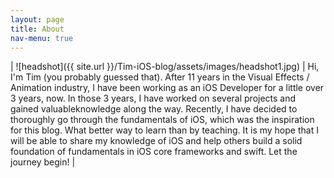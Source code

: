 ```yaml
---
layout: page
title: About
nav-menu: true
---
```


| ![headshot]({{ site.url }}/Tim-iOS-blog/assets/images/headshot1.jpg) | Hi, I'm Tim (you probably guessed that). After 11 years in the Visual Effects / Animation industry, I have been working as an iOS Developer for a little over 3 years, now. In those 3 years, I have worked on several projects and gained valuableknowledge along the way. Recently, I have decided to thoroughly go through the fundamentals of iOS, which was the inspiration for this blog. What better way to learn than by teaching. It is my hope that I will be able to share my knowledge of iOS and help others build a solid foundation of fundamentals in iOS core frameworks and swift. Let the journey begin! |

